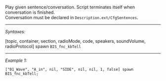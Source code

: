 Play given sentence/conversation. Script terminates itself when conversation is finished.<br>
Conversation must be declared in `Description.ext/CfgSentences`.


---
*Syntaxes:*

[topic, container, section, radioMode, code, speakers, soundVolume, radioProtocol] spawn `BIS_fnc_kbTell`

---
*Example 1:*

```sqf
["01_Wave", "A_in", nil, "SIDE", nil, nil, 1, false] spawn BIS_fnc_kbTell;
```